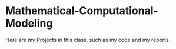 # Mathematical-Computational-Modeling


Here are my Projects in this class, such as my code and my reports.
